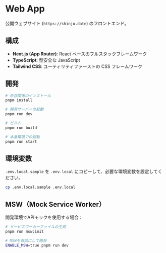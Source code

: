 # Web App

公開ウェブサイト (`https://shinju.date`) のフロントエンド。

## 構成

- **Next.js (App Router)**: React ベースのフルスタックフレームワーク
- **TypeScript**: 型安全な JavaScript
- **Tailwind CSS**: ユーティリティファーストの CSS フレームワーク

## 開発

```bash
# 依存関係のインストール
pnpm install

# 開発サーバーの起動
pnpm run dev

# ビルド
pnpm run build

# 本番環境での起動
pnpm run start
```

## 環境変数

`.env.local.sample` を `.env.local` にコピーして、必要な環境変数を設定してください。

```bash
cp .env.local.sample .env.local
```

## MSW（Mock Service Worker）

開発環境でAPIモックを使用する場合：

```bash
# サービスワーカーファイルの生成
pnpm run msw:init

# MSWを有効にして開発
ENABLE_MSW=true pnpm run dev
```
